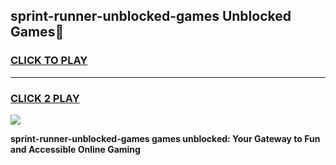 
## sprint-runner-unblocked-games Unblocked Games👋
<h3>
<a href="https://news.freeplayer.one?title=sprint-runner-unblocked-games&ref=16F">CLICK TO PLAY</a></h3>
<hr>

<h3>
<a href="https://news.freeplayer.one?title=sprint-runner-unblocked-games&ref=16F">CLICK 2 PLAY</a>
  
</h3>

<a href="https://news.freeplayer.one?title=sprint-runner-unblocked-games&ref=16F/"><img src="https://clearcache.store/games.png"></a>


**sprint-runner-unblocked-games games unblocked: Your Gateway to Fun and Accessible Online Gaming**
